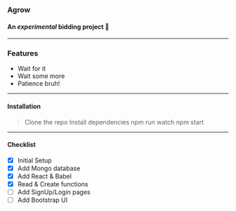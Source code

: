 ### Agrow 
#### An _experimental_ bidding project :rocket:
---
### Features
* Wait for it 
* Wait some more
* Patience bruh! 
---
#### Installation
> Clone the repo
> Install dependencies
> npm run watch 
> npm start
---
#### Checklist
- [x] Initial Setup
- [x] Add Mongo database
- [x] Add React & Babel
- [x] Read & Create functions
- [ ] Add SignUp/Login pages
- [ ] Add Bootstrap UI